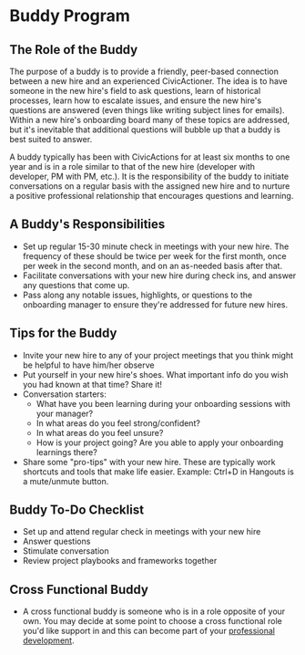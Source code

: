 # Buddy Program

## The Role of the Buddy

The purpose of a buddy is to provide a friendly, peer-based connection between a new hire and an experienced CivicActioner. The idea is to have someone in the new hire's field to ask questions, learn of historical processes, learn how to escalate issues, and ensure the new hire's questions are answered (even things like writing subject lines for emails). Within a new hire's onboarding board many of these topics are addressed, but it's inevitable that additional questions will bubble up that a buddy is best suited to answer.

A buddy typically has been with CivicActions for at least six months to one year and is in a role similar to that of the new hire (developer with developer, PM with PM, etc.). It is the responsibility of the buddy to initiate conversations on a regular basis with the assigned new hire and to nurture a positive professional relationship that encourages questions and learning.

## A Buddy's Responsibilities

*   Set up regular 15-30 minute check in meetings with your new hire. The frequency of these should be twice per week for the first month, once per week in the second month, and on an as-needed basis after that.
*   Facilitate conversations with your new hire during check ins, and answer any questions that come up.
*   Pass along any notable issues, highlights, or questions to the onboarding manager to ensure they're addressed for future new hires.

## Tips for the Buddy

*   Invite your new hire to any of your project meetings that you think might be helpful to have him/her observe
*   Put yourself in your new hire's shoes. What important info do you wish you had known at that time? Share it!
*   Conversation starters:
    *   What have you been learning during your onboarding sessions with your manager?
    *   In what areas do you feel strong/confident?
    *   In what areas do you feel unsure?
    *   How is your project going? Are you able to apply your onboarding learnings there?
*   Share some "pro-tips" with your new hire. These are typically work shortcuts and tools that make life easier. Example: Ctrl+D in Hangouts is a mute/unmute button.

## Buddy To-Do Checklist

*   Set up and attend regular check in meetings with your new hire
*   Answer questions
*   Stimulate conversation
*   Review project playbooks and frameworks together

## Cross Functional Buddy

*   A cross functional buddy is someone who is in a role opposite of your own. You may decide at some point to choose a cross functional role you'd like support in and this can become part of your [professional development](https://trello.com/b/p7FOD0Ju/template-professional-development-and-community-participation).
